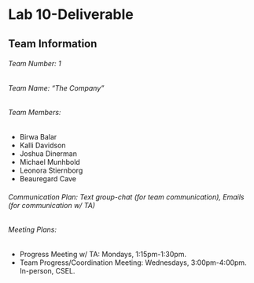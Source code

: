 # Lab 10-Deliverable

## Team Information

###### Team Number: 1

###### Team Name: “The Company”

###### Team Members: 
- Birwa Balar
- Kalli Davidson
- Joshua Dinerman
- Michael Munhbold
- Leonora Stiernborg
- Beauregard Cave

###### Communication Plan: Text group-chat (for team communication), Emails (for communication w/ TA)

###### Meeting Plans: 
- Progress Meeting w/ TA: Mondays, 1:15pm-1:30pm. 
- Team Progress/Coordination Meeting: Wednesdays, 3:00pm-4:00pm. In-person, CSEL.

